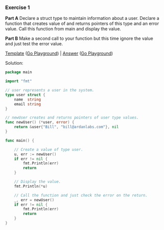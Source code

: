 ### Exercise 1

**Part A** Declare a struct type to maintain information about a user. Declare a function that creates value of and returns pointers of this type and an error value. Call this function from main and display the value.

**Part B** Make a second call to your function but this time ignore the value and just test the error value.

[Template](exercises/template1/template1.go) ([Go Playground](https://play.golang.org/p/i5wI736jpN)) |
[Answer](exercises/exercise1/exercise1.go) ([Go Playground](https://play.golang.org/p/fabhfnqJ0C))

Solution:
```go
package main

import "fmt"

// user represents a user in the system.
type user struct {
	name  string
	email string
}

// newUser creates and returns pointers of user type values.
func newUser() (*user, error) {
	return &user{"Bill", "bill@ardanlabs.com"}, nil
}

func main() {

	// Create a value of type user.
	u, err := newUser()
	if err != nil {
		fmt.Println(err)
		return
	}

	// Display the value.
	fmt.Println(*u)

	// Call the function and just check the error on the return.
	_, err = newUser()
	if err != nil {
		fmt.Println(err)
		return
	}
}
```
